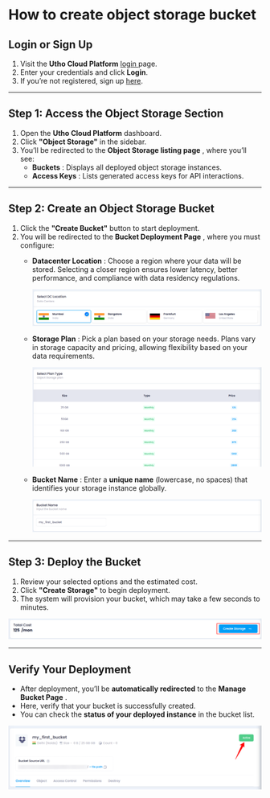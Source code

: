 
# **How to create object storage bucket**

## **Login or Sign Up**

1. Visit the **Utho Cloud Platform** [login ](https://console.utho.com/login)page.
2. Enter your credentials and click  **Login**.
3. If you’re not registered, sign up [here](https://console.utho.com/signup).

---

## **Step 1: Access the Object Storage Section**

1. Open the **Utho Cloud Platform** dashboard.
2. Click **"Object Storage"** in the sidebar.
3. You’ll be redirected to the  **Object Storage listing page** , where you’ll see:
   * **Buckets** : Displays all deployed object storage instances.
   * **Access Keys** : Lists generated access keys for API interactions.

---

## **Step 2: Create an Object Storage Bucket**

1. Click the **"Create Bucket"** button to start deployment.
2. You will be redirected to the  **Bucket Deployment Page** , where you must configure:
   * **Datacenter Location** : Choose a region where your data will be stored. Selecting a closer region ensures lower latency, better performance, and compliance with data residency regulations.

     ![1743595817490](image/index/1743595817490.png)
   * **Storage Plan** : Pick a plan based on your storage needs. Plans vary in storage capacity and pricing, allowing flexibility based on your data requirements.

     ![1743595842738](image/index/1743595842738.png)
   * **Bucket Name** : Enter a **unique name** (lowercase, no spaces) that identifies your storage instance globally.

     ![1743595914426](image/index/1743595914426.png)

---

## **Step 3: Deploy the Bucket**

1. Review your selected options and the estimated cost.
2. Click **"Create Storage"** to begin deployment.
3. The system will provision your bucket, which may take a few seconds to minutes.

![1743596050090](image/index/1743596050090.png)

---

## **Verify Your Deployment**

* After deployment, you’ll be **automatically redirected** to the  **Manage Bucket Page** .
* Here, verify that your bucket is successfully created.
* You can check the **status of your deployed instance** in the bucket list.

![1743596188437](image/index/1743596188437.png)
